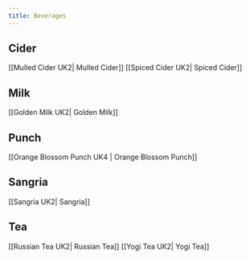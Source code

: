 ```yaml
---
title: Beverages
---
```

## Cider
[[Mulled Cider UK2| Mulled Cider]]
[[Spiced Cider UK2| Spiced Cider]]
## Milk
[[Golden Milk UK2| Golden Milk]]
## Punch
[[Orange Blossom Punch UK4 | Orange Blossom Punch]]
## Sangria 
[[Sangria UK2| Sangria]]
## Tea 
[[Russian Tea UK2| Russian Tea]]
[[Yogi Tea UK2| Yogi Tea]]